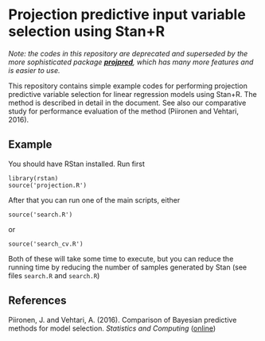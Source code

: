 Projection predictive input variable selection using Stan+R
===========================================================


<i>Note: the codes in this repository are deprecated and superseded by the more sophisticated package <b>[projpred](https://github.com/stan-dev/projpred)</b>, which has many more features and is easier to use. </i>

This repository contains simple example codes for performing projection predictive variable selection for linear regression models using Stan+R. The method is described in detail in the document. See also our comparative study for performance evaluation of the method (Piironen and Vehtari, 2016).


Example
-------
You should have RStan installed. Run first

    library(rstan)
    source('projection.R')

After that you can run one of the main scripts, either

    source('search.R')
    
or 

    source('search_cv.R')

Both of these will take some time to execute, but you can reduce the running time by reducing the number of samples generated by Stan (see files `search.R` and `search.R`)

References
------------
Piironen, J. and Vehtari, A. (2016). Comparison of Bayesian predictive methods for model selection. *Statistics and Computing* ([online][])

  [online]: http://link.springer.com/article/10.1007/s11222-016-9649-y
